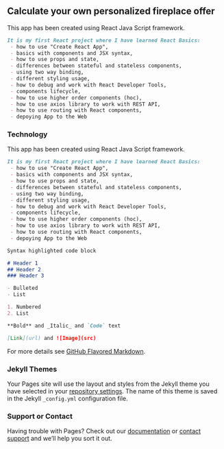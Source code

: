 ## Calculate your own personalized fireplace offer

This app has been created using React Java Script framework.

```markdown
It is my first React project where I have learned React Basics:
 - how to use "Create React App",
 - basics with components and JSX syntax,
 - how to use props and state,
 - differences between stateful and stateless components,
 - using two way binding,
 - different styling usage,
 - how to debug and work with React Developer Tools,
 - components lifecycle,
 - how to use higher order components (hoc),
 - how to use axios library to work with REST API,
 - how to use routing with React components,
 - depoying App to the Web
 ```

### Technology

This app has been created using React Java Script framework.

```markdown
It is my first React project where I have learned React Basics:
 - how to use "Create React App",
 - basics with components and JSX syntax,
 - how to use props and state,
 - differences between stateful and stateless components,
 - using two way binding,
 - different styling usage,
 - how to debug and work with React Developer Tools,
 - components lifecycle,
 - how to use higher order components (hoc),
 - how to use axios library to work with REST API,
 - how to use routing with React components,
 - depoying App to the Web
 ```

```markdown
Syntax highlighted code block

# Header 1
## Header 2
### Header 3

- Bulleted
- List

1. Numbered
2. List

**Bold** and _Italic_ and `Code` text

[Link](url) and ![Image](src)
```

For more details see [GitHub Flavored Markdown](https://guides.github.com/features/mastering-markdown/).

### Jekyll Themes

Your Pages site will use the layout and styles from the Jekyll theme you have selected in your [repository settings](https://github.com/MateuszLempik/FireplaceOfferCalculation/settings). The name of this theme is saved in the Jekyll `_config.yml` configuration file.

### Support or Contact

Having trouble with Pages? Check out our [documentation](https://help.github.com/categories/github-pages-basics/) or [contact support](https://github.com/contact) and we’ll help you sort it out.

